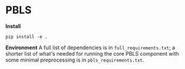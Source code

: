 # PBLS

**Install**
```
pip install -e .
```

**Environment**
A full list of dependencies is in `full_requirements.txt`;
a shorter list of what's needed for running the core PBLS component
with some minimal preprocessing is in `pbls_requirements.txt`.